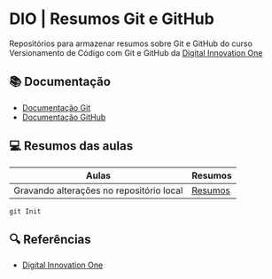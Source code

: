 
# DIO | Resumos Git e GitHub

Repositórios para armazenar resumos sobre Git e GitHub do curso Versionamento de Código com Git e GitHub da [Digital Innovation One](https://www.dio.me/)

## 📚 Documentação
- [Documentação Git](https://git-scm.com/doc)
- [Documentação GitHub](https://docs.github.com/)

## 💻 Resumos das aulas
| Aulas | Resumos |
|------|----------|
|Gravando alterações no repositório local | [Resumos]() |

```
git Init 
```
## 🔍 Referências
- [Digital Innovation One]()
